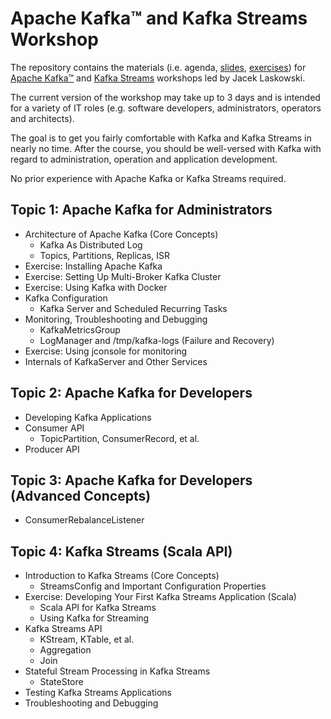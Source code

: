 # Apache Kafka™ and Kafka Streams Workshop

The repository contains the materials (i.e. agenda, [slides](slides), [exercises](exercises)) for [Apache Kafka™](https://kafka.apache.org/) and [Kafka Streams](https://kafka.apache.org/documentation/streams/) workshops led by Jacek Laskowski.

The current version of the workshop may take up to 3 days and is intended for a variety of IT roles (e.g. software developers, administrators, operators and architects).

The goal is to get you fairly comfortable with Kafka and Kafka Streams in nearly no time. After the course, you should be well-versed with Kafka with regard to administration, operation and application development.

No prior experience with Apache Kafka or Kafka Streams required.

## Topic 1: Apache Kafka for Administrators

- Architecture of Apache Kafka (Core Concepts)
  - Kafka As Distributed Log
  - Topics, Partitions, Replicas, ISR
- Exercise: Installing Apache Kafka
- Exercise: Setting Up Multi-Broker Kafka Cluster
- Exercise: Using Kafka with Docker
- Kafka Configuration
  - Kafka Server and Scheduled Recurring Tasks
- Monitoring, Troubleshooting and Debugging
  - KafkaMetricsGroup
  - LogManager and /tmp/kafka-logs (Failure and Recovery)
- Exercise: Using jconsole for monitoring
- Internals of KafkaServer and Other Services

## Topic 2: Apache Kafka for Developers

- Developing Kafka Applications
- Consumer API
  - TopicPartition, ConsumerRecord, et al.
- Producer API

## Topic 3: Apache Kafka for Developers (Advanced Concepts)

- ConsumerRebalanceListener

## Topic 4: Kafka Streams (Scala API)

- Introduction to Kafka Streams (Core Concepts)
  - StreamsConfig and Important Configuration Properties
- Exercise: Developing Your First Kafka Streams Application (Scala)
  - Scala API for Kafka Streams
  - Using Kafka for Streaming
- Kafka Streams API
  - KStream, KTable, et al.
  - Aggregation
  - Join
- Stateful Stream Processing in Kafka Streams
  - StateStore
- Testing Kafka Streams Applications
- Troubleshooting and Debugging
